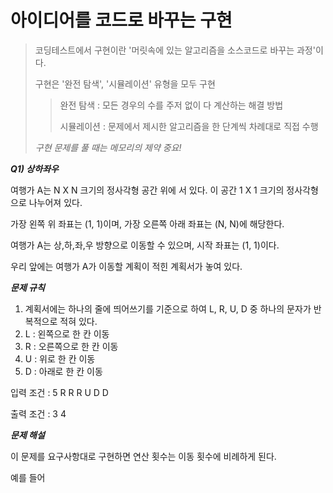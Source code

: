 # 아이디어를 코드로 바꾸는 구현 

> 코딩테스트에서 구현이란 '머릿속에 있는 알고리즘을 소스코드로 바꾸는 과정'이다.
> 
> 구현은 '완전 탐색', '시뮬레이션' 유형을 모두 구현
>> 완전 탐색 : 모든 경우의 수를 주저 없이 다 계산하는 해결 방법
>> 
>> 시뮬레이션 : 문제에서 제시한 알고리즘을 한 단계씩 차례대로 직접 수행
>> 
> *구현 문제를 풀 때는 메모리의 제약 중요!*

***Q1) 상하좌우***

여행가 A는 N X N 크기의 정사각형 공간 위에 서 있다. 이 공간 1 X 1 크기의 정사각형으로 나누어져 있다.

가장 왼쪽 위 좌표는 (1, 1)이며, 가장 오른쪽 아래 좌표는 (N, N)에 해당한다.

여행가 A는 상,하,좌,우 방향으로 이동할 수 있으며, 시작 좌표는 (1, 1)이다.

우리 앞에는 여행가 A가 이동할 계획이 적힌 계획서가 놓여 있다.

***문제 규칙***

1. 계획서에는 하나의 줄에 띄어쓰기를 기준으로 하여 L, R, U, D 중 하나의 문자가 반복적으로 적혀 있다.
2. L : 왼쪽으로 한 칸 이동
3. R : 오른쪽으로 한 칸 이동
4. U : 위로 한 칸 이동
5. D : 아래로 한 칸 이동

입력 조건 :
5
R R R U D D

출력 조건 :
3 4

***문제 해설***

이 문제를 요구사항대로 구현하면 연산 횟수는 이동 횟수에 비례하게 된다.

예를 들어 
